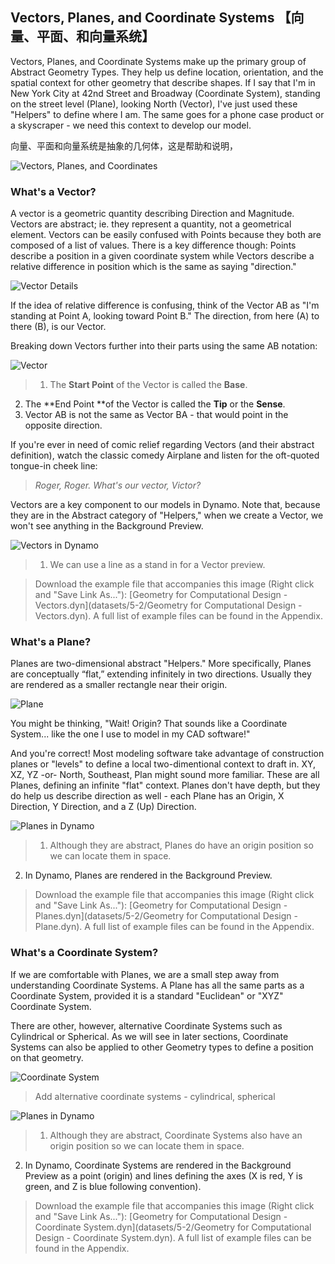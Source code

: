 ## Vectors, Planes, and Coordinate Systems   【向量、平面、和向量系统】
Vectors, Planes, and Coordinate Systems make up the primary group of Abstract Geometry Types. They help us define location, orientation, and the spatial context for other geometry that describe shapes. If I say that I'm in New York City at 42nd Street and Broadway (Coordinate System), standing on the street level (Plane), looking North (Vector), I've just used these "Helpers" to define where I am. The same goes for a phone case product or a skyscraper - we need this context to develop our model.

向量、平面和向量系统是抽象的几何体，这是帮助和说明，

![Vectors, Planes, and Coordinates](images/5-2/VectorsPlanesCoodinates.png)


### What's a Vector?

A vector is a geometric quantity describing Direction and Magnitude. Vectors are abstract; ie. they represent a quantity, not a geometrical element. Vectors can be easily confused with Points because they both are composed of a list of values. There is a key difference though: Points describe a position in a given coordinate system while Vectors describe a relative difference in position which is the same as saying "direction."

![Vector Details](images/5-2/Vector-Detailed.png)

If the idea of relative difference is confusing, think of the Vector AB as "I'm standing at Point A, looking toward Point B." The direction, from here (A) to there (B), is our Vector.

Breaking down Vectors further into their parts using the same AB notation:

![Vector](images/5-2/Vector.png)
> 1. The **Start Point** of the Vector is called the **Base**.
2. The **End Point **of the Vector is called the **Tip** or the **Sense**.
3. Vector AB is not the same as Vector BA - that would point in the opposite direction.

If you're ever in need of comic relief regarding Vectors (and their abstract definition), watch the classic comedy Airplane and listen for the oft-quoted tongue-in cheek line:

> *Roger, Roger. What's our vector, Victor?*

Vectors are a key component to our models in Dynamo. Note that, because they are in the Abstract category of "Helpers," when we create a Vector, we won't see anything in the Background Preview.

![Vectors in Dynamo](images/5-2/Dynamo-Vector.png)
> 1. We can use a line as a stand in for a Vector preview.

>Download the example file that accompanies this image (Right click and "Save Link As..."): [Geometry for Computational Design - Vectors.dyn](datasets/5-2/Geometry for Computational Design - Vectors.dyn). A full list of example files can be found in the Appendix.

### What's a Plane?

Planes are two-dimensional abstract "Helpers." More specifically, Planes are conceptually “flat,” extending infinitely in two directions. Usually they are rendered as a smaller rectangle near their origin.

![Plane](images/5-2/Plane.png)

You might be thinking, "Wait! Origin? That sounds like a Coordinate System... like the one I use to model in my CAD software!"

And you're correct! Most modeling software take advantage of construction planes or "levels" to define a local two-dimentional context to draft in. XY, XZ, YZ -or- North, Southeast, Plan might sound more familiar. These are all Planes, defining an infinite "flat" context. Planes don't have depth, but they do help us describe direction as well - each Plane has an Origin, X Direction, Y Direction, and a Z (Up) Direction.

![Planes in Dynamo](images/5-2/Dynamo-Plane.png)
> 1. Although they are abstract, Planes do have an origin position so we can locate them in space.
2. In Dynamo, Planes are rendered in the Background Preview.

>Download the example file that accompanies this image (Right click and "Save Link As..."): [Geometry for Computational Design - Planes.dyn](datasets/5-2/Geometry for Computational Design - Plane.dyn). A full list of example files can be found in the Appendix.

### What's a Coordinate System?

If we are comfortable with Planes, we are a small step away from understanding Coordinate Systems. A Plane has all the same parts as a Coordinate System, provided it is a standard "Euclidean" or "XYZ" Coordinate System.

There are other, however, alternative Coordinate Systems such as Cylindrical or Spherical. As we will see in later sections, Coordinate Systems can also be applied to other Geometry types to define a position on that geometry.

![Coordinate System](images/5-2/CoordinateSystem.png)
> Add alternative coordinate systems - cylindrical, spherical

![Planes in Dynamo](images/5-2/Dynamo-CoordinateSystem.png)

> 1. Although they are abstract, Coordinate Systems also have an origin position so we can locate them in space.
2. In Dynamo, Coordinate Systems are rendered in the Background Preview as a point (origin) and lines defining the axes (X is red, Y is green, and Z is blue following convention).

>Download the example file that accompanies this image (Right click and "Save Link As..."): [Geometry for Computational Design - Coordinate System.dyn](datasets/5-2/Geometry for Computational Design - Coordinate System.dyn). A full list of example files can be found in the Appendix.




